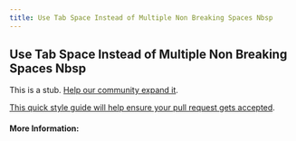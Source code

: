 ```yaml
---
title: Use Tab Space Instead of Multiple Non Breaking Spaces Nbsp
---
```

## Use Tab Space Instead of Multiple Non Breaking Spaces Nbsp

This is a stub. [Help our community expand it](https://github.com/freecodecamp/guides/tree/master/src/pages/articles/html/use-tab-space-instead-of-multiple-non-breaking-spaces-nbsp/index.md).

[This quick style guide will help ensure your pull request gets accepted](https://github.com/freecodecamp/guides/blob/master/README.md).

<!-- The article goes here, in GitHub-flavored Markdown. Feel free to add YouTube videos, images, and CodePen/JSBin embeds  -->

#### More Information:
<!-- Please add any articles you think might be helpful to read before writing the article -->


